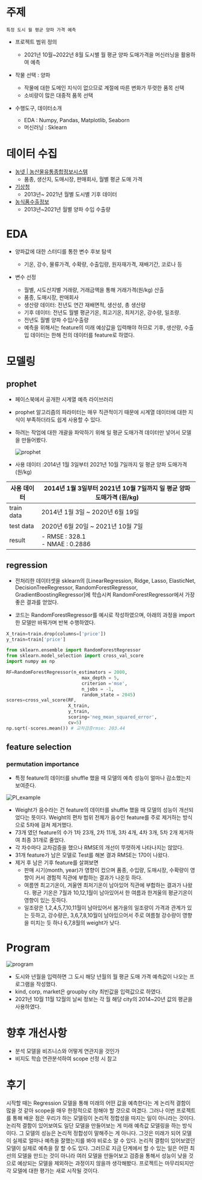 # 주제

`특정 도시 월 평균 양파 가격 예측`

- 프로젝트 범위 정의

  - 2021년 10월~2022년 8월 도시별 월 평균 양파 도매가격을 머신러닝을 활용하여 예측
- 작물 선택 : 양파
  - 작물에 대한 도메인 지식이 없으므로 계절에 따른 변화가 뚜렷한 품목 선택
  - 소비량이 많은 대중적 품목 선택
- 수행도구, 데이터소개
  - EDA : Numpy, Pandas, Matplotlib, Seaborn
  - 머신러닝 : Sklearn



# 데이터 수집

- [ 농넷 | 농산물유통종합정보시스템](http://nongnet.or.kr/)
  - 품종, 생산지, 도매시장, 판매회사, 월별 평균 도매 가격
- [기상청](https://data.kma.go.kr/data/grnd/selectAsosRltmList.do?pgmNo=36)
  - 2013년~ 2021년 월별 도시별 기후 데이터
- [ 농식품수출정보](https://www.kati.net/statistics/monthlyPerformanceByProduct.do)
  - 2013년~2021년 월별 양파 수입 수출량



# EDA

- 양파값에 대한 스터디를 통한 변수 후보 탐색

  - 기온, 강수, 물류가격, 수확량, 수출입량, 원자재가격, 재배기간, 코로나 등
- 변수 선정
  - 월별, 시도산지별 거래량, 거래금액을 통해 거래가격(원/kg) 산출
  - 품종, 도매시장, 판매회사
  - 생산량 데이터: 전년도 연간 재배면적, 생산성, 총 생산량
  - 기후 데이터: 전년도 월별 평균기온, 최고기온, 최저기온, 강수량, 일조량.
  - 전년도 월별 양파 수입/수출량
  - 예측을 위해서는 feature의 미래 예상값을 입력해야 하므로 기후, 생산량, 수출입 데이터는 한해 전의 데이터를 feature로 하였다.

# 모델링

## prophet

- 페이스북에서 공개한 시계열 예측 라이브러리

- prophet 알고리즘의 파라미터는 매우 직관적이기 때문에 시계열 데이터에 대한 지식이 부족하더라도 쉽게 사용할 수 있다.

- 하려는 작업에 대한 개괄을 파악하기 위해 일 평균 도매가격 데이터만 넣어서 모델을 만들어봤다.

  ![prophet](https://github.com/seosztt/ML_Project/blob/master/image/prophet.png?raw=true)

- 사용 데이터 :2014년 1월 3일부터 2021년 10월 7일까지 일 평균 양파 도매가격 (원/kg)

| 사용 데이터 | 2014년 1월 3일부터 2021년 10월 7일까지 일 평균 양파 도매가격 (원/kg) |
| ----------- | ------------------------------------------------------------ |
| train data  | 2014년 1월 3일 ~ 2020년 6월 19일                             |
| test data   | 2020년 6월 20일 ~ 2021년 10월 7일                            |
| result      | - RMSE : 328.1<br />- NMAE : 0.2886                          |



## regression

- 전처리한 데이터셋을 sklearn의 [LinearRegression, Ridge, Lasso, ElasticNet, DecisionTreeRegressor, RandomForestRegressor, GradientBoostingRegressor]에 학습시켜 RandomForestRegressor에서 가장 좋은 결과를 얻었다.

- 코드는 RandomForestRegressor를 예시로 작성하였으며, 아래의 과정을 import한 모델만 바꿔가며 반복 수행하였다.

```python
X_train=train.drop(columns=['price'])
y_train=train['price']

from sklearn.ensemble import RandomForestRegressor
from sklearn.model_selection import cross_val_score
import numpy as np

RF=RandomForestRegressor(n_estimators = 2000,
                            max_depth = 5,
                            criterion ='mse',
                            n_jobs = -1,
                            random_state = 2045)
scores=cross_val_score(RF,
                       X_train,
                       y_train,
                       scoring='neg_mean_squared_error',
                       cv=5)
np.sqrt(-scores.mean()) # 교차검증rmse: 203.44
```



## feature selection

### permutation importance

- 특정 feature의 데이터를 shuffle 했을 때 모델의 예측 성능이 얼마나 감소했는지 보여준다.

![PI_example](https://github.com/seosztt/ML_Project/blob/master/image/PI_example.png?raw=true)

- Weight가 음수라는 건 feature의 데이터를 shuffle 했을 때 모델의 성능이 개선되었다는 뜻이다. Weight의 편차 범위 전체가 음수인 feature를 주로 제거하는 방식으로 5차에 걸쳐 제거했다.
- 73개 였던 feature의 수가 1차 23개, 2차 11개, 3차 4개, 4차 3개, 5차 2개 제거하여 최종 31개로 줄었다.
- 각 차수마다 교차검증을 했으나  RMSE의 개선이 뚜렷하게 나타나지는 않았다.
- 31개 feature가 남은 모델로 Test를 해본 결과 RMSE는 170이 나왔다.
- 제거 후 남은 기후 feature를 살펴보면
  - 판매 시기(month, year)가 영향이 컸으며 품종, 수입량, 도매시장, 수확량이 영향이 커서 경험적 직관에 부합하는 결과가 나온듯 하다.
  - 여름엔 최고기온이, 겨울엔 최저기온이 남아있어 직관에 부합하는 결과가 나왔다. 평균 기온은 7월과 10,12,1월이 남아있어서 한 여름과 한겨울의 평균기온이 영향이 있는 듯하다.
  - 일조량은 1,2,4,5,7,10,11월이 남아있어서 봄가을의 일조량이 가격과 관계가 있는 듯하고, 강수량은, 3,6,7,8,10월이 남아있으어서 주로 여름철 강수량이 영향을 미치는 듯 하나 6,7,8월의 weight가 낮다.


# Program

![program](https://github.com/seosztt/ML_Project/blob/master/image/program.png?raw=true)

- 도시와 년월을 입력하면 그 도시 해당 년월의 월 평균 도매 가격 예측값이 나오는 프로그램을 작성했다.
- kind, corp, market은 groupby city 최빈값을 입력값으로 하였다.
- 2021년 10월 11월 12월의 날씨 정보는 각 월 해당 city의 2014~20년 값의 평균을 사용하였다.

# 향후 개선사항

- 분석 모델을 비즈니스와 어떻게 연관지을 것인가
- 비지도 학습 연관분석하여 scope 선정 시 참고



# 후기

시작할 때는 Regression 모델을 통해 미래의 어떤 값을 예측한다는 게 논리적 결함이 많을 것 같아 scope을 매우 한정적으로 정해야 할 것으로 여겼다. 그러나 이번 프로젝트를 통해 배운 점은 우리가 하는 모델링이 논리적 정합성을 따지는 일이 아니라는 것이다. 논리적 결함이 있어보여도 일단 모델을 만들어보는 게 미래 예측값 모델링을 하는 방식이다. 그 모델의 성능은 논리적 정합성이 말해주는 게 아니다. 그것은 미래가 되어 모델이 실제로 얼마나 예측을 잘했는지를 봐야 비로소 알 수 있다. 논리적 결함이 있어보였던 모델이 실제로 예측을 잘 할 수도 있다. 그러므로 지금 단계에서 할 수 있는 일은 어떤 최선의 모델을 만드는 것이 아니라 여러 모델을 만들어보고 검증을 통해서 성능이 낮을 것으로 예상되는 모델을 제외하는 과정이지 않을까 생각해봤다. 프로젝트는 마무리되지만 각 모델에 대한 평가는 새로 시작될 것이다.

